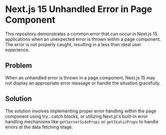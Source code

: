 # Next.js 15 Unhandled Error in Page Component

This repository demonstrates a common error that can occur in Next.js 15 applications when an unexpected error is thrown within a page component.  The error is not properly caught, resulting in a less than ideal user experience.

## Problem

When an unhandled error is thrown in a page component, Next.js 15 may not display an appropriate error message or handle the situation gracefully.

## Solution

The solution involves implementing proper error handling within the page component using try...catch blocks, or utilizing Next.js's built-in error handling mechanisms like `getServerSideProps` or `getStaticProps` to handle errors at the data fetching stage.
